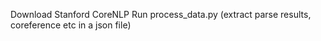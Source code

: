 
Download Stanford CoreNLP
Run process_data.py  (extract parse results, coreference etc in a json file)
